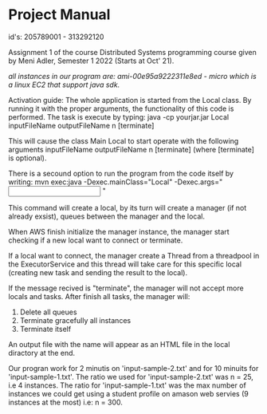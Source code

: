 # Project Manual 
id's: 205789001 - 313292120

Assignment 1 of the course Distributed Systems programming course given by Meni Adler, Semester 1 2022 (Starts at Oct' 21).

*all instances in our program are: ami-00e95a9222311e8ed  - micro
which is a linux EC2 that support java sdk.*

Activation guide:
The whole application is started from the Local class. By running it with the proper arguments, the functionality of this code is performed.
The task is execute by typing:  java -cp yourjar.jar Local inputFileName outputFileName n [terminate]

This will cause the class Main Local to start operate with the following arguments inputFileName outputFileName n [terminate] (where [terminate] is optional).

There is a secound option to run the program from the code itself by writing: 
mvn exec:java -Dexec.mainClass="Local" -Dexec.args="<input file> <output file> <ratio> <terminate>"

This command will create a local, by its turn will create a manager (if not already exsist), queues between the manager and the local.
 
When AWS finish initialize the manager instance, the manager start checking if a new local want to connect or terminate. 

 If a local want to connect, the manager create a Thread from a threadpool in the ExecutorService and this thread will take care for this specific local (creating new task and sending the result to the local).
 
 If the message recived is "terminate", the manager will not accept more locals and tasks. After finish all tasks, the manager will:
 1. Delete all queues
 2. Terminate gracefully all instances
 3. Terminate itself
 
 An output file with the name <output file name> will appear as an HTML file in the local diractory at the end.

 
 Our progran work for 2 minutis on 'input-sample-2.txt' and for 10 minuits for 'input-sample-1.txt'.
 The ratio we used for 'input-sample-2.txt' was n = 25, i.e 4 instances.
 The ratio for 'input-sample-1.txt' was the max number of instances we could get using a student profile on amason web servies (9 instances at the most)
 i.e:  n = 300.
